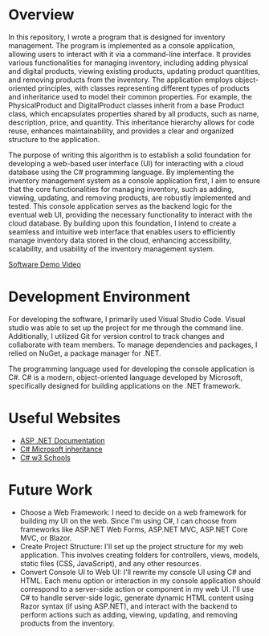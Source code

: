 # Overview

In this repository, I wrote a program that is designed for inventory management. The program is implemented as a console application, allowing users to interact with it via a command-line interface. It provides various functionalities for managing inventory, including adding physical and digital products, viewing existing products, updating product quantities, and removing products from the inventory. The application employs object-oriented principles, with classes representing different types of products and inheritance used to model their common properties. For example, the PhysicalProduct and DigitalProduct classes inherit from a base Product class, which encapsulates properties shared by all products, such as name, description, price, and quantity. This inheritance hierarchy allows for code reuse, enhances maintainability, and provides a clear and organized structure to the application.

The purpose of writing this algorithm is to establish a solid foundation for developing a web-based user interface (UI) for interacting with a cloud database using the C# programming language. By implementing the inventory management system as a console application first, I aim to ensure that the core functionalities for managing inventory, such as adding, viewing, updating, and removing products, are robustly implemented and tested. This console application serves as the backend logic for the eventual web UI, providing the necessary functionality to interact with the cloud database. By building upon this foundation, I intend to create a seamless and intuitive web interface that enables users to efficiently manage inventory data stored in the cloud, enhancing accessibility, scalability, and usability of the inventory management system.


[Software Demo Video](https://youtu.be/GGlESvJeOnk)

# Development Environment

For developing the software, I primarily used Visual Studio Code. Visual studio was able to set up the project for me through the command line. Additionally, I utilized Git for version control to track changes and collaborate with team members. To manage dependencies and packages, I relied on NuGet, a package manager for .NET.

The programming language used for developing the console application is C#. C# is a modern, object-oriented language developed by Microsoft, specifically designed for building applications on the .NET framework.

# Useful Websites

- [ASP .NET Documentation](https://dotnet.microsoft.com/en-us/learn/dotnet/architecture-guides?utm_source=aspnet-start-page&utm_campaign=vside)
- [C# Microsoft inheritance](https://learn.microsoft.com/en-us/dotnet/csharp/fundamentals/object-oriented/inheritance)
- [C# w3 Schools](https://www.w3schools.com/cs/cs_classes.php)


# Future Work

- Choose a Web Framework: I need to decide on a web framework for building my UI on the web. Since I'm using C#, I can choose from frameworks like ASP.NET Web Forms, ASP.NET MVC, ASP.NET Core MVC, or Blazor.
- Create Project Structure: I'll set up the project structure for my web application. This involves creating folders for controllers, views, models, static files (CSS, JavaScript), and any other resources.
- Convert Console UI to Web UI: I'll rewrite my console UI using C# and HTML. Each menu option or interaction in my console application should correspond to a server-side action or component in my web UI. I'll use C# to handle server-side logic, generate dynamic HTML content using Razor syntax (if using ASP.NET), and interact with the backend to perform actions such as adding, viewing, updating, and removing products from the inventory.
